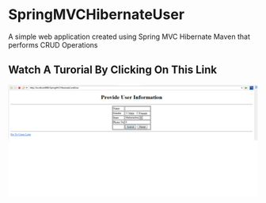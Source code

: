 # SpringMVCHibernateUser
A simple web application created using Spring MVC Hibernate Maven that performs CRUD Operations

## Watch A Turorial By Clicking On This Link
![Add User](Screenshots/add_user.png)
